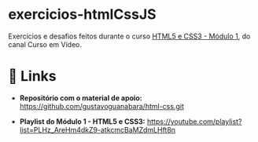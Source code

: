 # exercicios-htmlCssJS

Exercícios e desafios feitos durante o curso [HTML5 e CSS3 - Módulo 1](https://youtube.com/playlist?list=PLHz_AreHm4dkZ9-atkcmcBaMZdmLHft8n), do canal Curso em Vídeo.

# :link: Links

* **Repositório com o material de apoio:** https://github.com/gustavoguanabara/html-css.git

* **Playlist do Módulo 1 - HTML5 e CSS3:** https://youtube.com/playlist?list=PLHz_AreHm4dkZ9-atkcmcBaMZdmLHft8n

